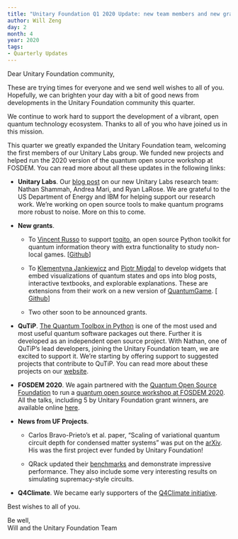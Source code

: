 ```yaml
---
title: "Unitary Foundation Q1 2020 Update: new team members and new grants"
author: Will Zeng
day: 2
month: 4
year: 2020
tags:
- Quarterly Updates
---
```


Dear Unitary Foundation community,

These are trying times for everyone and we send well wishes to all of you. Hopefully, we can brighten your day with a bit of good news from developments in the Unitary Foundation community this quarter.  

We continue to work hard to support the development of a vibrant, open quantum technology ecosystem. Thanks to all of you who have joined us in this mission.

This quarter we greatly expanded the Unitary Foundation team, welcoming the first members of our Unitary Labs group. We funded new projects and helped run the 2020 version of the quantum open source workshop at FOSDEM. You can read more about all these updates in the following links:

*   **Unitary Labs**. Our [blog post](https://unitary.foundation/posts/unitary_labs_intro.html) on our new Unitary Labs research team: Nathan Shammah, Andrea Mari, and Ryan LaRose. We are grateful to the US Department of Energy and IBM for helping support our research work. We’re working on open source tools to make quantum programs more robust to noise. More on this to come.
    
*   **New grants**.
    
    *   To [Vincent Russo](https://vprusso.github.io/) to support [toqito](https://github.com/vprusso/toqito), an open source Python toolkit for quantum information theory with extra functionality to study non-local games. \[[Github](https://github.com/vprusso/toqito)\]
        
    *   To [Klementyna Jankiewicz](http://jankiewiczstudio.com/) and [Piotr Migdal](https://p.migdal.pl/) to develop widgets that embed visualizations of quantum states and ops into blog posts, interactive textbooks, and explorable explanations. These are extensions from their work on a new version of [QuantumGame](http://quantumgame.io/). \[ [Github](https://github.com/stared/quantum-game-2)\]
        
    *   Two other soon to be announced grants.
        
*   **QuTiP**. [The Quantum Toolbox in Python](http://qutip.org/) is one of the most used and most useful quantum software packages out there. Further it is developed as an independent open source project. With Nathan, one of QuTiP’s lead developers, joining the Unitary Foundation team, we are excited to support it. We’re starting by offering support to suggested projects that contribute to QuTiP. You can read more about these projects on our [website](https://unitary.foundation/#project-ideas).
    
*   **FOSDEM 2020**. We again partnered with the [Quantum Open Source Foundation](https://qosf.org/) to run a [quantum open source workshop at FOSDEM 2020](https://qosf.org/fosdem-2020/). All the talks, including 5 by Unitary Foundation grant winners, are available online [here](https://fosdem.org/2020/schedule/track/quantum_computing/).
    
*   **News from UF Projects**.
    
    *   Carlos Bravo-Prieto’s et al. paper, “Scaling of variational quantum circuit depth for condensed matter systems” was put on the [arXiv](https://arxiv.org/abs/2002.06210). His was the first project ever funded by Unitary Foundation!
        
    *   QRack updated their [benchmarks](https://qrack.readthedocs.io/en/latest/performance.html) and demonstrate impressive performance. They also include some very interesting results on simulating supremacy-style circuits.
        
*   **Q4Climate**. We became early supporters of the [Q4Climate initiative](https://sites.google.com/view/q4climate/accueil?authuser=0). 
    

Best wishes to all of you.

Be well,  
Will and the Unitary Foundation Team
